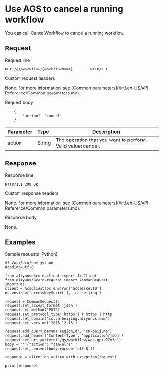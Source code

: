 # Use AGS to cancel a running workflow

You can call CancelWorkflow to cancel a running workflow.

## Request

Request line

```
PUT /gs/workflow/{workflowName}        HTTP/1.1
```

Custom request headers

None. For more information, see [Common parameters](/intl.en-US/API Reference/Common parameters.md).

Request body

```
    {
        "action": "cancel"
    }
```

|Parameter|Type|Description|
|:--------|:---|-----------|
|action|String|The operation that you want to perform. Valid value: cancel.|

## Response

Response line

```
HTTP/1.1 200 OK
```

Custom response headers

None. For more information, see [Common parameters](/intl.en-US/API Reference/Common parameters.md).

Response body

None.

## Examples

Sample requests \(Python\)

```
#! /usr/bin/env python
#coding=utf-8

from aliyunsdkcore.client import AcsClient
from aliyunsdkcore.request import CommonRequest
import os
client = AcsClient(os.environ['accessKeyID'], os.environ['accessKeySecret'], 'cn-beijing')

request = CommonRequest()
request.set_accept_format('json')
request.set_method('PUT')
request.set_protocol_type('https') # https | http
request.set_domain('cs.cn-beijing.aliyuncs.com')
request.set_version('2015-12-15')

request.add_query_param('RegionId', "cn-beijing")
request.add_header('Content-Type', 'application/json')
request.set_uri_pattern('/gs/workflow/wgs-gpu-97xfn')
body = '''{"action": "cancel"}'''
request.set_content(body.encode('utf-8'))

response = client.do_action_with_exception(request)

print(response)
```

